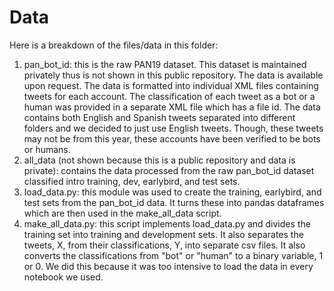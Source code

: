 # Data 

Here is a breakdown of the files/data in this folder:
1. pan_bot_id: this is the raw PAN19 dataset. This dataset is maintained privately thus is not shown in this public repository. The data is available upon request. The data is formatted into individual XML files containing tweets for each account. The classification of each tweet as a bot or a human was provided in a separate XML file which has a file id. The data contains both English and Spanish tweets separated into different folders and we decided to just use English tweets. Though, these tweets may not be from this year, these accounts have been verified to be bots or humans.
2. all_data (not shown because this is a public repository and data is private): contains the data processed from the raw pan_bot_id dataset classified intro training, dev, earlybird, and test sets. 
3. load_data.py: this module was used to create the training, earlybird, and test sets from the pan_bot_id data. It turns these into pandas dataframes which are then used in the make_all_data script.
4. make_all_data.py: this script implements load_data.py and divides the training set into training and development sets. It also separates the tweets, X,  from their classifications, Y, into separate csv files. It also converts the classifications from "bot" or "human" to a binary variable, 1 or 0. We did this because it was too intensive to load the data in every notebook we used.


